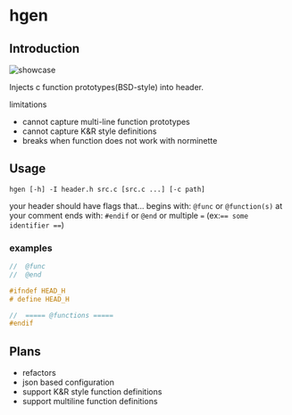 # hgen

## Introduction

![showcase](https://user-images.githubusercontent.com/83401142/144825570-210f51ed-ddfc-4a14-b84a-10db1aac8563.gif)

Injects c function prototypes(BSD-style) into header.

limitations
- cannot capture multi-line function prototypes
- cannot capture K&R style definitions
- breaks when function does not work with norminette
## Usage

`hgen [-h] -I header.h src.c [src.c ...] [-c path]`

your header should have flags that...
begins with: `@func` or `@function(s)` at your comment
ends with: `#endif` or `@end` or multiple `=` (ex:`== some identifier ==`)

### examples

```c
//	@func
//	@end
```

```c
#ifndef HEAD_H
# define HEAD_H

//	===== @functions =====
#endif
```

## Plans

- refactors
- json based configuration
- support K&R style function definitions
- support multiline function definitions
